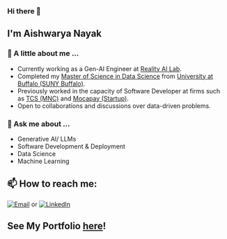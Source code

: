 ### Hi there 👋

## I'm Aishwarya Nayak

### :woman: A little about me ...
- Currently working as a Gen-AI Engineer at [Reality AI Lab](https://www.realityai.tech/).
- Completed my [Master of Science in Data Science](https://catalogs.buffalo.edu/preview_program.php?catoid=2&poid=451&returnto=68) from [University at Buffalo (SUNY Buffalo)](https://www.buffalo.edu/).
- Previously worked in the capacity of Software Developer at firms such as [TCS (MNC)](https://www.tcs.com/) and [Mocapay (Startup)](https://mocapay.com/).
- Open to collaborations and discussions over data-driven problems.

### :speech_balloon: Ask me about ...
- Generative AI/ LLMs
- Software Development & Deployment
- Data Science
- Machine Learning

## 📫 How to reach me:
[![Email](https://img.shields.io/badge/Email-nayakaishwarya12@yahoo.in-blue)](mailto:nayakaishwarya12@yahoo.in)
or [![LinkedIn](https://img.shields.io/badge/LinkedIn-profile-blue)](https://www.linkedin.com/in/aishwarya-nayak-/)

## See My Portfolio [here](https://a1shwaryanayak.github.io/#about)!
